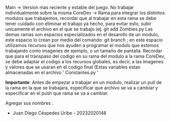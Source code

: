 Main -> Version mas reciente y estable del juego. No trabajar individualmente sobre la misma
CoreDev -> Rama para integrar los distintos modulos que trabajemos, recordar que al trabajar en esta rama se debe tener cuidado con eliminar el trabajo ya hecho, 
para evitar esto, subir unicamente el archivo en el que se trabajo (ej: git add Zombies.py Las demas ramas son espacios especializados en el desarollo de un modulo,
este espacio lo crean por medio del comando: git branch ; en este espacio utilizamos recursos que nos ayuden a programar el modulo que estemos trabajando
como imagenes de ejemplo, o un tamaño de pantalla. Recordar que para el transpaso del codigo en su rama del modulo a la rama CoreDev, se debe adaptar el codigo a los
recursos globales, es decir, a las imagenes y valores que se usaran en el codigo final (Estas variables estan almacenadas en el archivo ' Constantes.py ' 

__Importante__: Antes de empezar a trabajar en un modulo, realizar un pull de la rama en la que se trabajara, especificar que archivo se va a cambiar
y especificar en el push que rama se va a cambiar.

Agregar sus nombres :
- Juan Diego Céspedes Uribe - 20232020148

